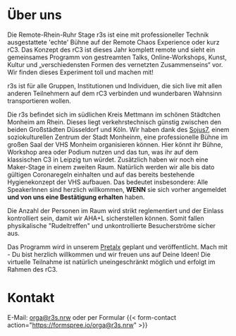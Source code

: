 # Über uns
Die Remote-Rhein-Ruhr Stage r3s ist eine mit professioneller Technik ausgestattete 'echte' Bühne auf der Remote Chaos Experience oder kurz rC3. Das Konzept des rC3 ist dieses Jahr komplett remote und sieht ein gemeinsames Programm von gestreamten Talks, Online-Workshops, Kunst, Kultur und „verschiedensten Formen des vernetzten Zusammenseins“ vor. Wir finden dieses Experiment toll und machen mit! 

r3s ist für alle Gruppen, Institutionen und Individuen, die sich live mit allen anderen Teilnehmern auf dem rC3 verbinden und wunderbaren Wahnsinn transportieren wollen. 

Die r3s befindet sich im südlichen Kreis Mettmann im schönen Städtchen Monheim am Rhein. Dieses liegt verkehrstechnisch günstig zwischen den beiden Großstädten Düsseldorf und Köln. Wir haben dank des [Sojus7](https://www.sojus.de), einem soziokulturellen Zentrum der Stadt Monheinm, eine professionelle Bühne im großen Saal der VHS Monheim organisieren können. Hier könnt ihr Bühne, Workshop area oder Podium nutzen und das tun, was ihr auf dem klassischen C3 in Leipzig tun würdet. Zusätzlich haben wir noch eine Maker-Stage in einem zweiten Raum.
Natürlich werden wir alle bis dato gültigen Coronaregeln einhalten und auf das bereits bestehende Hygienekonzept der VHS aufbauen. Das bedeutet insbesondere: Alle SpeakerInnen sind herzlich willkommen, **WENN** sie sich vorher angemeldet **und von uns eine Bestätigung erhalten** haben.  

Die Anzahl der Personen im Raum wird strikt reglementiert und der Einlass kontrolliert sein, damit wir AHA+L sicherstellen können. Somit fallen physikalische "Rudeltreffen" und unkontrollierte Besucherströme sicher aus.

Das Programm wird in unserem [Pretalx](https://pretalx.r3s.nrw/r3s/) geplant und veröffentlicht. Mach mit - Du bist herzlich willkommen und wir freuen uns auf Deine Ideen! 
Die virtuelle Teilnahme ist natürlich uneingeschränkt möglich und erfolgt im Rahmen des rC3.

# Kontakt
E-Mail: [orga@r3s.nrw](mailto:orga@r3s.nrw)
oder per Formular
{{< form-contact action="https://formspree.io/orga@r3s.nrw" >}}
